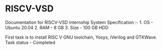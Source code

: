 # RISCV-VSD
Documentation for RISCV-VSD internship
System Specification :- 
    1. OS - Ubuntu 20.04 
    2. RAM - 8 GB
    3. Size - 100 GB HDD



First task is to install RISC V GNU toolchain, Yosys, iVerilog and GTKWave.
Task status - Completed